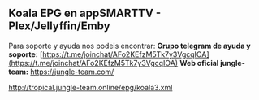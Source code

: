 ## Koala EPG en appSMARTTV - Plex/Jellyffin/Emby


Para soporte y ayuda nos podeis encontrar:
   **Grupo telegram de ayuda y soporte:** [https://t.me/joinchat/AFo2KEfzM5Tk7y3VgcqIOA](https://t.me/joinchat/AFo2KEfzM5Tk7y3VgcqIOA)
   **Web oficial jungle-team:** https://jungle-team.com/


http://tropical.jungle-team.online/epg/koala3.xml
